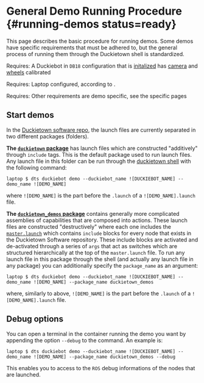 # General Demo Running Procedure {#running-demos status=ready}

This page describes the basic procedure for running demos. Some demos have specific requirements that must be adhered to, but the general process of running them through the Duckietown shell is standardized.

<div class='requirements' markdown='1'>

Requires: A Duckiebot in `DB18` configuration that is [initalized](#setup-duckiebot) has [camera](#camera-calib) and [wheels](#wheel-calibration) calibrated

Requires: Laptop configured, according to [](#laptop-setup).

Requires: Other requirements are demo specific, see the specific pages

</div>

## Start demos
In the [Duckietown software repo](https://github.com/duckietown/Software), the launch files are currently separated in two different packages (folders).

**The [`duckietown` package](https://github.com/duckietown/Software/tree/master19/catkin_ws/src/00-infrastructure/duckietown/launch)** has launch files which are constructed "additively" through `include` tags. This is the default package used to run launch files. Any launch file in this folder can be run through the [duckietown shell](#laptop-setup-ubuntu-18-shell) with the following command:

    laptop $ dts duckiebot demo --duckiebot_name ![DUCKIEBOT_NAME] --demo_name ![DEMO_NAME]

where `![DEMO_NAME]` is the part before the `.launch` of a `![DEMO_NAME].launch` file.

**The [`duckietown_demos` package](https://github.com/duckietown/Software/tree/master19/catkin_ws/src/70-convenience-packages/duckietown_demos/launch)** contains generally more complicated assemblies of capabilities that are composed into actions. These launch files are constructed "destructively" where each one includes the [`master.launch`](https://github.com/duckietown/Software/blob/master19/catkin_ws/src/70-convenience-packages/duckietown_demos/launch/master.launch) which contains `include` blocks for every node that exists in the Duckietown Software repository. These include blocks are activated and de-activated through a series of `args` that act as switches which are structured hierarchically at the top of the `master.launch` file. To run any launch file in this package through the shell (and actually any launch file in any package) you can additionally specify the `package_name` as an argument:

    laptop $ dts duckiebot demo --duckiebot_name ![DUCKIEBOT_NAME] --demo_name ![DEMO_NAME] --package_name duckietown_demos

where, similarly to above,  `![DEMO_NAME]` is the part before the `.launch` of a `![DEMO_NAME].launch` file.

## Debug options
You can open a terminal in the container running the demo you want by appending the option `--debug` to the command. An example is:

    laptop $ dts duckiebot demo --duckiebot_name ![DUCKIEBOT_NAME] --demo_name ![DEMO_NAME] --package_name duckietown_demos --debug

This enables you to access to the `ROS` debug informations of the nodes that are launched.
